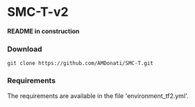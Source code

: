 # SMC-T-v2

**README in construction**

### Download
```
git clone https://github.com/AMDonati/SMC-T.git
```

### Requirements

The requirements are available in the file 'environment_tf2.yml'. 
